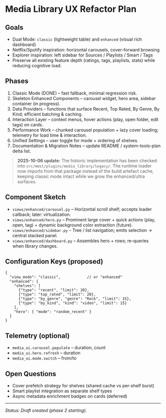 # Media Library UX Refactor Plan

## Goals
- Dual Mode: `classic` (lightweight table) and `enhanced` (visual rich dashboard)
- Netflix/Spotify inspiration: horizontal carousels, cover-forward browsing
- Explorer inspiration: left sidebar for Sources / Playlists / Smart / Tags
- Preserve all existing feature depth (ratings, tags, playlists, stats) while reducing cognitive load.

## Phases
1. Classic Mode (DONE) – fast fallback, minimal regression risk.
2. Skeleton Enhanced Components – carousel widget, hero area, sidebar container (in progress).
3. Data Providers – functions that surface Recent, Top Rated, By Genre, By Kind; efficient batching & caching.
4. Interaction Layer – context menus, hover actions (play, open folder, edit tags) on cards.
5. Performance Work – chunked carousel population + lazy cover loading; telemetry for load time & interaction.
6. Unified Settings – user toggle for mode + ordering of shelves.
7. Documentation & Migration Notes – update README / system-tools-plan delta list.

> **2025-10-06 update:** The historic implementation has been checked into `src/mmst/plugins/media_library/legacy/`. The runtime loader now imports from that package instead of the build artefact cache, keeping classic mode intact while we grow the enhanced/ultra surfaces.

## Component Sketch

- `views/enhanced/carousel.py` – Horizontal scroll shelf; accepts loader callback; later: virtualization.
- `views/enhanced/hero.py` – Prominent large cover + quick actions (play, open, tag) + dynamic background color extraction (future).
- `views/enhanced/sidebar.py` – Tree / list navigation; emits selection -> central stacked panel.
- `views/enhanced/dashboard.py` – Assembles hero + rows; re-queries when library changes.

## Configuration Keys (proposed)

```jsonc
{
  "view_mode": "classic",            // or "enhanced"
  "enhanced": {
    "shelves": [
      {"type": "recent", "limit": 20},
      {"type": "top_rated", "limit": 20},
      {"type": "by_genre", "genre": "Rock", "limit": 15},
      {"type": "by_kind", "kind": "video", "limit": 15}
    ],
    "hero": { "mode": "random_recent" }
  }
}
```

## Telemetry (optional)

- `media_ui.carousel.populate` – duration, count
- `media_ui.hero.refresh` – duration
- `media_ui.mode.switch` – from/to

## Open Questions

- Cover prefetch strategy for shelves (shared cache vs per-shelf burst)
- Smart playlist integration as separate shelf types
- Async metadata enrichment badges on cards (deferred)

---

_Status: Draft created (phase 2 starting)._ 
